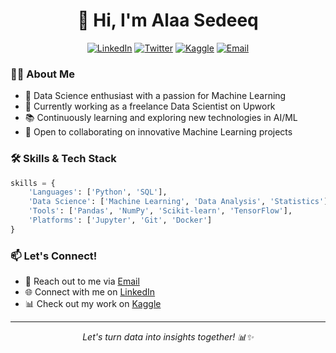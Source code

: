 <h1 align="center">👋 Hi, I'm Alaa Sedeeq</h1>

<p align="center">
  <a href="https://www.linkedin.com/in/alaa-sedeeq/"><img src="https://img.shields.io/badge/LinkedIn-0077B5?style=for-the-badge&logo=linkedin&logoColor=white" alt="LinkedIn"/></a>
  <a href="https://twitter.com/sedeeq_alaa"><img src="https://img.shields.io/badge/Twitter-1DA1F2?style=for-the-badge&logo=twitter&logoColor=white" alt="Twitter"/></a>
  <a href="https://www.kaggle.com/alaasedeeq"><img src="https://img.shields.io/badge/Kaggle-20BEFF?style=for-the-badge&logo=kaggle&logoColor=white" alt="Kaggle"/></a>
  <a href="mailto:sedeeq.alaa@gmail.com"><img src="https://img.shields.io/badge/Gmail-D14836?style=for-the-badge&logo=gmail&logoColor=white" alt="Email"/></a>
</p>

### 👨‍💻 About Me
- 🔬 Data Science enthusiast with a passion for Machine Learning
- 💼 Currently working as a freelance Data Scientist on Upwork
- 📚 Continuously learning and exploring new technologies in AI/ML
- 🤝 Open to collaborating on innovative Machine Learning projects

### 🛠️ Skills & Tech Stack
```python
skills = {
    'Languages': ['Python', 'SQL'],
    'Data Science': ['Machine Learning', 'Data Analysis', 'Statistics'],
    'Tools': ['Pandas', 'NumPy', 'Scikit-learn', 'TensorFlow'],
    'Platforms': ['Jupyter', 'Git', 'Docker']
}
```

### 📫 Let's Connect!
<!--- 💼 View my professional experience on my [CV](https://drive.google.com/file/d/1y5haBt0cg4ddKjaPWjGuacyZc437XWSU/view?usp=sharing)-->
- 📧 Reach out to me via [Email](mailto:sedeeq.alaa@gmail.com)
- 🌐 Connect with me on [LinkedIn](https://www.linkedin.com/in/alaa-sedeeq/)
- 📊 Check out my work on [Kaggle](https://www.kaggle.com/alaasedeeq)

---
<p align="center">
  <i>Let's turn data into insights together! 📊✨</i>
</p>

<!-- <p align="center"> 
  Visitors:<br>
  <img src="https://profile-counter.glitch.me/AlaaSedeeq/count.svg" />
</p>
 -->

<!-- <img src="dino.gif" width="1000"></img> -->

<!-- <h3 align="left">Connect with me:</h3>
<p align="left"> -->
<!-- <a href="https://linkedin.com/in/alaa-sedeeq" target="blank"><img align="center" src="https://cdn.jsdelivr.net/npm/simple-icons@3.0.1/icons/linkedin.svg" alt="Alaa-Sedeeq" height="30" width="40" /></a> -->
<!-- <a href="https://kaggle.com/alaasedeeq" target="blank"><img align="center" src="https://cdn.jsdelivr.net/npm/simple-icons@3.0.1/icons/kaggle.svg" alt="AlaaSedeeq" height="30" width="40" /></a> -->
<!-- <a href="https://m.facebook.com/login.php?next=https%3A%2F%2Fm.facebook.com%2Fprofile.php%3Fid%3D100006692043652&refsrc=deprecated&_rdr" target="blank"><img align="center" src="https://cdn.jsdelivr.net/npm/simple-icons@3.0.1/icons/facebook.svg" alt="Alaa.Sedeeq" height="30" width="40" /></a> -->
<!--</p>
<p align="center">
  <img width="48%" src="https://github-readme-stats.vercel.app/api?username=alaasedeeq&show_icons=true&theme=tokyonight" />
  <img width="48%" src="https://github-readme-streak-stats.herokuapp.com/?user=alaasedeeq&show_icons=true&theme=tokyonight" />
</p>

<p align="center">
  <img width="48%" src ="https://activity-graph.herokuapp.com/graph?username=alaasedeeq&bg_color=ffffff&color=0400ff&line=0400ff&point=03d3d&area=true&hide_border=true" >
  <img width="48%" src="https://github-readme-stats.vercel.app/api/top-langs/?username=alaasedeeq&layout=compact&count_private=true&bg_color=30,e96443,904e95&title_color=fff&text_color=fff">  
</p>

![github contribution grid snake animation](github-contribution-grid-snake.svg) 


<div align="center">
  
<b>Thank's for visiting my Github Profile</b>
</div>
-->
